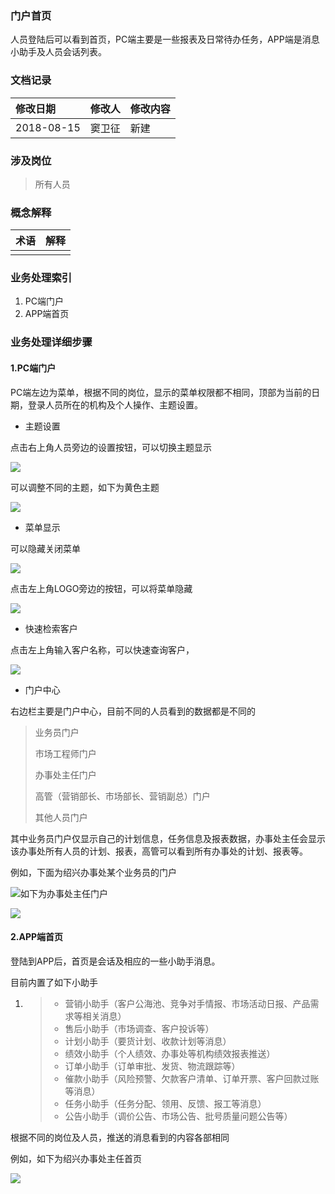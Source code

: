 ### 门户首页

人员登陆后可以看到首页，PC端主要是一些报表及日常待办任务，APP端是消息小助手及人员会话列表。

### 文档记录

| 修改日期 | 修改人 | 修改内容 |
| :--- | :--- | :--- |
| 2018-08-15 | 窦卫征 | 新建 |

### 涉及岗位

> 所有人员

### 概念解释

| 术语 | 解释 |
| :--- | :--- |
|  |  |

### 业务处理索引

1. PC端门户
2. APP端首页

### 业务处理详细步骤

#### 1.PC端门户

PC端左边为菜单，根据不同的岗位，显示的菜单权限都不相同，顶部为当前的日期，登录人员所在的机构及个人操作、主题设置。

* 主题设置

点击右上角人员旁边的设置按钮，可以切换主题显示

![](/assets/changetheme.png)

可以调整不同的主题，如下为黄色主题

![](/assets/yellowtheme.png)

* 菜单显示

可以隐藏关闭菜单

![](/assets/hidemenu.png)

点击左上角LOGO旁边的按钮，可以将菜单隐藏

![](/assets/afterhidemenu.png)

* 快速检索客户

点击左上角输入客户名称，可以快速查询客户，

![](/assets/searchcust.png)

* 门户中心

右边栏主要是门户中心，目前不同的人员看到的数据都是不同的

> 业务员门户
>
> 市场工程师门户
>
> 办事处主任门户
>
> 高管（营销部长、市场部长、营销副总）门户
>
> 其他人员门户

其中业务员门户仅显示自己的计划信息，任务信息及报表数据，办事处主任会显示该办事处所有人员的计划、报表，高管可以看到所有办事处的计划、报表等。

例如，下面为绍兴办事处某个业务员的门户

![](/assets/ywymh.png)如下为办事处主任门户

![](/assets/bsczrmh.png)

#### 2.APP端首页

登陆到APP后，首页是会话及相应的一些小助手消息。

目前内置了如下小助手

1. > * 营销小助手（客户公海池、竞争对手情报、市场活动日报、产品需求等相关消息）
   > * 售后小助手（市场调查、客户投诉等）
   > * 计划小助手（要货计划、收款计划等消息）
   > * 绩效小助手（个人绩效、办事处等机构绩效报表推送）
   > * 订单小助手（订单审批、发货、物流跟踪等）
   > * 催款小助手（风险预警、欠款客户清单、订单开票、客户回款过账等消息）
   > * 任务小助手（任务分配、领用、反馈、报工等消息）
   > * 公告小助手（调价公告、市场公告、批号质量问题公告等）

根据不同的岗位及人员，推送的消息看到的内容各部相同

例如，如下为绍兴办事处主任首页

![](/assets/apphome.png)

